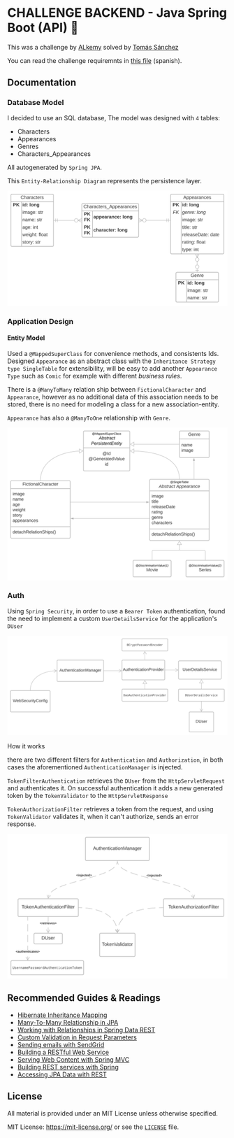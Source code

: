 # CHALLENGE BACKEND - Java Spring Boot (API) :rocket:

This was a challenge by [ALkemy](https://www.alkemy.org/) solved by [Tomás Sánchez](https://github.com/tomasanchez)

You can read the challenge requiremnts in [this file](./docs/challenge.pdf)  (spanish).

## Documentation

### Database Model

I decided to use an SQL database, The model was designed with `4` tables:

- Characters
- Appearances
- Genres
- Characters_Appearances

All autogenerated by `Spring JPA`.

This `Entity-Relationship Diagram` represents the persistence layer.

![ERD](./docs/assets/database-model.svg)


### Application Design
#### Entity Model

Used a `@MappedSuperClass` for convenience methods, and consistents Ids.
Designed `Appearance` as an abstract class with the `Inheritance Strategy type SingleTable` for extensibility, will be easy to add another `Appearance Type` such as `Comic` for example with different _business rules_.

There is a `@ManyToMany` relation ship between `FictionalCharacter` and `Appearance`, however as no additional data of this association needs to be stored, there is no need for modeling a class for a new association-entity.

`Appearance` has also a `@ManyToOne` relationship with `Genre`.

![Class diagran for Entity-Model](./docs/assets/entity-model.svg)

### Auth

Using `Spring Security`, in order to use a `Bearer Token` authentication, found the need to implement a custom `UserDetailsService` for the application's `DUser` 

![Auth Schema](./docs/assets/auth-schema.svg)

How it works

there are two different filters for `Authentication` and `Authorization`, in both cases the aforementioned `AuthenticationManager` is injected.

`TokenFilterAuthentication` retrieves the `DUser` from the `HttpServletRequest` and authenticates it. On successful authentication it adds a new generated token by the `TokenValidator` to the `HttpServletResponse`

`TokenAuthorizationFilter` retrieves a token from the request, and using `TokenValidator` validates it, when it can't authorize, sends an error response.



![Token Authentication](./docs/assets/auth-token.svg)


## Recommended Guides & Readings

* [Hibernate Inheritance Mapping](https://www.baeldung.com/hibernate-inheritance)
* [Many-To-Many Relationship in JPA](https://www.baeldung.com/jpa-many-to-many)
* [Working with Relationships in Spring Data REST](https://www.baeldung.com/spring-data-rest-relationships)
* [Custom Validation in Request Parameters](https://stackoverflow.com/questions/59422883/spring-boot-custom-validation-in-request-params)
* [Sending emails with SendGrid](https://medium.com/javarevisited/sending-emails-with-sendgrid-and-spring-boot-81e9637a1f05)
* [Building a RESTful Web Service](https://spring.io/guides/gs/rest-service/)
* [Serving Web Content with Spring MVC](https://spring.io/guides/gs/serving-web-content/)
* [Building REST services with Spring](https://spring.io/guides/tutorials/bookmarks/)
* [Accessing JPA Data with REST](https://spring.io/guides/gs/accessing-data-rest/)

## License

All material is provided under an MIT License unless otherwise specified.

MIT License: <https://mit-license.org/> or see the [`LICENSE`](https://github.com/tomasanchez/disney-challenge/blob/master/LICENSE) file.